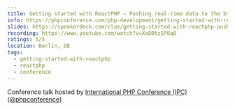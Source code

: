 ```yaml
---
title: Getting started with ReactPHP – Pushing real-time data to the browser
info: https://phpconference.com/php-development/getting-started-with-reactphp-pushing-real-time-data-to-the-browser/
slides: https://speakerdeck.com/clue/getting-started-with-reactphp-pushing-real-time-data-to-the-browser-ipc19
recording: https://www.youtube.com/watch?v=XoDBtz5P8q8
ratings: 5/5
location: Berlin, DE
tags:
  - getting-started-with-reactphp
  - reactphp
  - conference
---
```

Conference talk hosted by [International PHP Conference (IPC)](https://phpconference.com/) ([@phpconference](https://twitter.com/phpconference))
